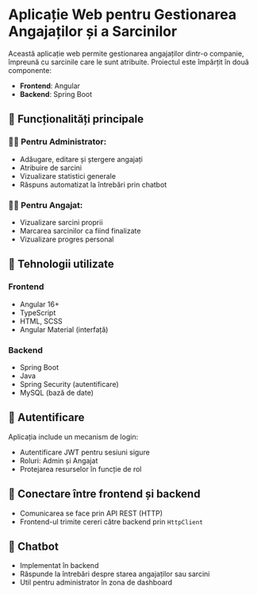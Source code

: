 # Aplicație Web pentru Gestionarea Angajaților și a Sarcinilor

Această aplicație web permite gestionarea angajaților dintr-o companie, împreună cu sarcinile care le sunt atribuite. Proiectul este împărțit în două componente:

- **Frontend**: Angular
- **Backend**: Spring Boot

## 🔧 Funcționalități principale

### 👩‍💼 Pentru Administrator:
- Adăugare, editare și ștergere angajați
- Atribuire de sarcini
- Vizualizare statistici generale
- Răspuns automatizat la întrebări prin chatbot

### 👨‍💻 Pentru Angajat:
- Vizualizare sarcini proprii
- Marcarea sarcinilor ca fiind finalizate
- Vizualizare progres personal

## 🧱 Tehnologii utilizate

### Frontend
- Angular 16+
- TypeScript
- HTML, SCSS
- Angular Material (interfață)

### Backend
- Spring Boot
- Java
- Spring Security (autentificare)
- MySQL (bază de date)

## 🧪 Autentificare
Aplicația include un mecanism de login:
- Autentificare JWT pentru sesiuni sigure
- Roluri: Admin și Angajat
- Protejarea resurselor în funcție de rol

## 🔌 Conectare între frontend și backend
- Comunicarea se face prin API REST (HTTP)
- Frontend-ul trimite cereri către backend prin `HttpClient`

## 🧠 Chatbot
- Implementat în backend
- Răspunde la întrebări despre starea angajaților sau sarcini
- Util pentru administrator în zona de dashboard



